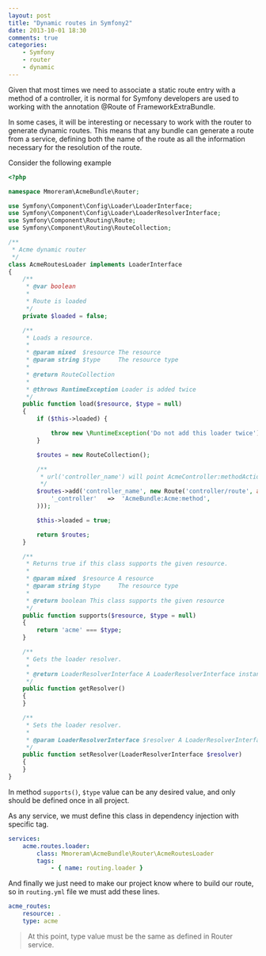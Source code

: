 ```yaml
---
layout: post
title: "Dynamic routes in Symfony2"
date: 2013-10-01 18:30
comments: true
categories:
    - Symfony
    - router
    - dynamic
---
```


Given that most times we need to associate a static route entry with a method of
a controller, it is normal for Symfony developers are used to working with the
annotation @Route of FrameworkExtraBundle.

In some cases, it will be interesting or necessary to work with the router to
generate dynamic routes. This means that any bundle can generate a route from a
service, defining both the name of the route as all the information necessary
for the resolution of the route.

Consider the following example

``` php
<?php

namespace Mmoreram\AcmeBundle\Router;

use Symfony\Component\Config\Loader\LoaderInterface;
use Symfony\Component\Config\Loader\LoaderResolverInterface;
use Symfony\Component\Routing\Route;
use Symfony\Component\Routing\RouteCollection;

/**
 * Acme dynamic router
 */
class AcmeRoutesLoader implements LoaderInterface
{
    /**
     * @var boolean
     *
     * Route is loaded
     */
    private $loaded = false;

    /**
     * Loads a resource.
     *
     * @param mixed  $resource The resource
     * @param string $type     The resource type
     *
     * @return RouteCollection
     *
     * @throws RuntimeException Loader is added twice
     */
    public function load($resource, $type = null)
    {
        if ($this->loaded) {

            throw new \RuntimeException('Do not add this loader twice');
        }

        $routes = new RouteCollection();

        /**
         * url('controller_name') will point AcmeController:methodAction()
         */
        $routes->add('controller_name', new Route('controller/route', array(
            '_controller'   =>  'AcmeBundle:Acme:method',
        )));

        $this->loaded = true;

        return $routes;
    }

    /**
     * Returns true if this class supports the given resource.
     *
     * @param mixed  $resource A resource
     * @param string $type     The resource type
     *
     * @return boolean This class supports the given resource
     */
    public function supports($resource, $type = null)
    {
        return 'acme' === $type;
    }

    /**
     * Gets the loader resolver.
     *
     * @return LoaderResolverInterface A LoaderResolverInterface instance
     */
    public function getResolver()
    {
    }

    /**
     * Sets the loader resolver.
     *
     * @param LoaderResolverInterface $resolver A LoaderResolverInterface
     */
    public function setResolver(LoaderResolverInterface $resolver)
    {
    }
}
```

In method `supports()`, `$type` value can be any desired value, and only should
be defined once in all project.  

As any service, we must define this class in dependency injection with specific
tag.

``` yml
services:
    acme.routes.loader:
        class: Mmoreram\AcmeBundle\Router\AcmeRoutesLoader
        tags:
            - { name: routing.loader }
```

And finally we just need to make our project know where to build our route, so
in `routing.yml` file we must add these lines.

``` yml
acme_routes:
    resource: .
    type: acme
```

> At this point, type value must be the same as defined in Router service.

